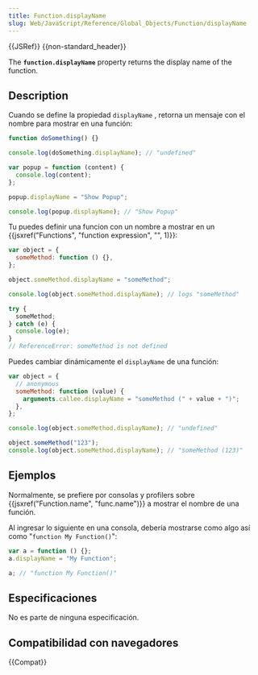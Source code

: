 ```yaml
---
title: Function.displayName
slug: Web/JavaScript/Reference/Global_Objects/Function/displayName
---
```


{{JSRef}} {{non-standard_header}}

The **`function.displayName`** property returns the display name of the function.

## Description

Cuando se define la propiedad `displayName` , retorna un mensaje con el nombre para mostrar en una función:

```js
function doSomething() {}

console.log(doSomething.displayName); // "undefined"

var popup = function (content) {
  console.log(content);
};

popup.displayName = "Show Popup";

console.log(popup.displayName); // "Show Popup"
```

Tu puedes definir una funcion con un nombre a mostrar en un {{jsxref("Functions", "function expression", "", 1)}}:

```js
var object = {
  someMethod: function () {},
};

object.someMethod.displayName = "someMethod";

console.log(object.someMethod.displayName); // logs "someMethod"

try {
  someMethod;
} catch (e) {
  console.log(e);
}
// ReferenceError: someMethod is not defined
```

Puedes cambiar dinámicamente el `displayName` de una función:

```js
var object = {
  // anonymous
  someMethod: function (value) {
    arguments.callee.displayName = "someMethod (" + value + ")";
  },
};

console.log(object.someMethod.displayName); // "undefined"

object.someMethod("123");
console.log(object.someMethod.displayName); // "someMethod (123)"
```

## Ejemplos

Normalmente, se prefiere por consolas y profilers sobre {{jsxref("Function.name", "func.name")}} a mostrar el nombre de una función.

Al ingresar lo siguiente en una consola, debería mostrarse como algo así como "`function My Function()`":

```js
var a = function () {};
a.displayName = "My Function";

a; // "function My Function()"
```

## Especificaciones

No es parte de ninguna especificación.

## Compatibilidad con navegadores

{{Compat}}
